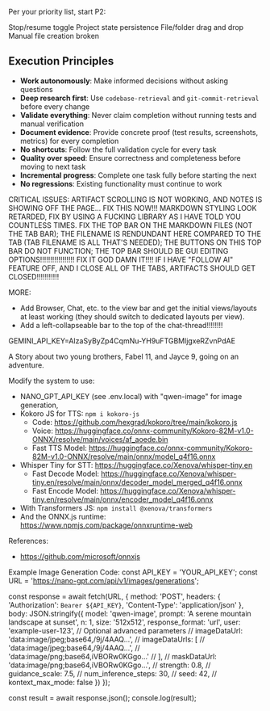 Per your priority list, start P2:

Stop/resume toggle
Project state persistence
File/folder drag and drop
Manual file creation broken

## Execution Principles
- **Work autonomously**: Make informed decisions without asking questions
- **Deep research first**: Use `codebase-retrieval` and `git-commit-retrieval` before every change
- **Validate everything**: Never claim completion without running tests and manual verification
- **Document evidence**: Provide concrete proof (test results, screenshots, metrics) for every completion
- **No shortcuts**: Follow the full validation cycle for every task
- **Quality over speed**: Ensure correctness and completeness before moving to next task
- **Incremental progress**: Complete one task fully before starting the next
- **No regressions**: Existing functionality must continue to work

CRITICAL ISSUES:
ARTIFACT SCROLLING IS NOT WORKING, AND NOTES IS SHOWING OFF THE PAGE... FIX THIS NOW!!!
MARKDOWN STYLING LOOK RETARDED, FIX BY USING A FUCKING LIBRARY AS I HAVE TOLD YOU COUNTLESS TIMES.
FIX THE TOP BAR ON THE MARKDOWN FILES (NOT THE TAB BAR); THE FILENAME IS RENDUNDANT HERE COMPARED TO THE TAB (TAB FILENAME IS ALL THAT'S NEEDED); THE BUTTONS ON THIS TOP BAR DO NOT FUNCTION; THE TOP BAR SHOULD BE GUI EDITING OPTIONS!!!!!!!!!!!!!!!!! FIX IT GOD DAMN IT!!!!
IF I HAVE "FOLLOW AI" FEATURE OFF, AND I CLOSE ALL OF THE TABS, ARTIFACTS SHOULD GET CLOSED!!!!!!!!!!!

MORE:
- Add Browser, Chat, etc. to the view bar and get the initial views/layouts at least working (they should switch to dedicated layouts per view).
- Add a left-collapseable bar to the top of the chat-thread!!!!!!!!



GEMINI_API_KEY=AIzaSyByZp4CqmNu-YH9uFTGBMljgxeRZvnPdAE

A Story about two young brothers, Fabel 11, and Jayce 9, going on an adventure.


Modify the system to use:
- NANO_GPT_API_KEY (see .env.local) with "qwen-image" for image generation,
- Kokoro JS for TTS: `npm i kokoro-js`
  - Code: https://github.com/hexgrad/kokoro/tree/main/kokoro.js
  - Voice: https://huggingface.co/onnx-community/Kokoro-82M-v1.0-ONNX/resolve/main/voices/af_aoede.bin
  - Fast TTS Model: https://huggingface.co/onnx-community/Kokoro-82M-v1.0-ONNX/resolve/main/onnx/model_q4f16.onnx
- Whisper Tiny for STT: https://huggingface.co/Xenova/whisper-tiny.en
  - Fast Decode Model: https://huggingface.co/Xenova/whisper-tiny.en/resolve/main/onnx/decoder_model_merged_q4f16.onnx
  - Fast Encode Model: https://huggingface.co/Xenova/whisper-tiny.en/resolve/main/onnx/encoder_model_q4f16.onnx
- With Transformers JS: `npm install @xenova/transformers`
- And the ONNX.js runtime: https://www.npmjs.com/package/onnxruntime-web


References:
- https://github.com/microsoft/onnxjs

Example Image Generation Code:
const API_KEY = 'YOUR_API_KEY';
const URL = 'https://nano-gpt.com/api/v1/images/generations';

const response = await fetch(URL, {
  method: 'POST',
  headers: {
    'Authorization': `Bearer ${API_KEY}`,
    'Content-Type': 'application/json'
  },
  body: JSON.stringify({
    model: 'qwen-image',
    prompt: 'A serene mountain landscape at sunset',
    n: 1,
    size: '512x512',
    response_format: 'url',
    user: 'example-user-123',
    // Optional advanced parameters
    // imageDataUrl: 'data:image/jpeg;base64,/9j/4AAQ...',
    // imageDataUrls: [
    //   'data:image/jpeg;base64,/9j/4AAQ...',
    //   'data:image/png;base64,iVBORw0KGgo...'
    // ],
    // maskDataUrl: 'data:image/png;base64,iVBORw0KGgo...',
    // strength: 0.8,
    // guidance_scale: 7.5,
    // num_inference_steps: 30,
    // seed: 42,
    // kontext_max_mode: false
  })
});

const result = await response.json();
console.log(result);
